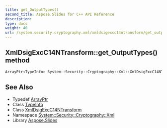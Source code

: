 ```yaml
---
title: get_OutputTypes()
second_title: Aspose.Slides for C++ API Reference
description: 
type: docs
weight: 40
url: /system.security.cryptography.xml/xmldsigexcc14ntransform/get_outputtypes/
---
```

## XmlDsigExcC14NTransform::get_OutputTypes() method




```cpp
ArrayPtr<TypeInfo> System::Security::Cryptography::Xml::XmlDsigExcC14NTransform::get_OutputTypes() override
```

## See Also

* Typedef [ArrayPtr](../../../system/arrayptr/)
* Class [TypeInfo](../../../system/typeinfo/)
* Class [XmlDsigExcC14NTransform](../)
* Namespace [System::Security::Cryptography::Xml](../../)
* Library [Aspose.Slides](../../../)
